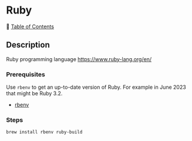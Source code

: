 # Ruby

📁 [Table of Contents](README.md)

## Description

Ruby programming language <https://www.ruby-lang.org/en/>

### Prerequisites

Use `rbenv` to get an up-to-date version of Ruby. For example in June 2023 that might be Ruby 3.2.

- [rbenv](rbenv.md)

### Steps

```sh
brew install rbenv ruby-build
```

